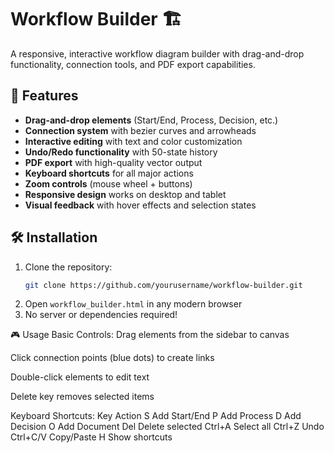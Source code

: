 # Workflow Builder 🏗️

A responsive, interactive workflow diagram builder with drag-and-drop functionality, connection tools, and PDF export capabilities.

## 📌 Features
- **Drag-and-drop elements** (Start/End, Process, Decision, etc.)
- **Connection system** with bezier curves and arrowheads
- **Interactive editing** with text and color customization
- **Undo/Redo functionality** with 50-state history
- **PDF export** with high-quality vector output
- **Keyboard shortcuts** for all major actions
- **Zoom controls** (mouse wheel + buttons)
- **Responsive design** works on desktop and tablet
- **Visual feedback** with hover effects and selection states

## 🛠️ Installation
1. Clone the repository:
   ```bash
   git clone https://github.com/yourusername/workflow-builder.git
   ```
2. Open ```workflow_builder.html``` in any modern browser
3. No server or dependencies required!

🎮 Usage
Basic Controls:
Drag elements from the sidebar to canvas

Click connection points (blue dots) to create links

Double-click elements to edit text

Delete key removes selected items

Keyboard Shortcuts:
Key	Action
S	Add Start/End
P	Add Process
D	Add Decision
O	Add Document
Del	Delete selected
Ctrl+A	Select all
Ctrl+Z	Undo
Ctrl+C/V	Copy/Paste
H	Show shortcuts
